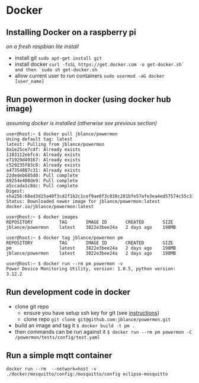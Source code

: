 # Docker

## Installing Docker on a raspberry pi
*on a fresh raspbian lite install*

* install git ``sudo apt-get install git``
* install docker ``curl -fsSL https://get.docker.com -o get-docker.sh` and then `sudo sh get-docker.sh``
* allow current user to run containers ``sudo usermod -aG docker [user_name]``

## Run powermon in docker (using docker hub image)
*assuming docker is installed (otherwise see previous section)*

``` title='pull docker image'
user@host:~ $ docker pull jblance/powermon
Using default tag: latest
latest: Pulling from jblance/powermon
8a1e25ce7c4f: Already exists 
1103112ebfc4: Already exists 
e71929d49167: Already exists 
c529235f83c8: Already exists 
a47354887c31: Already exists 
22dedeb685d0: Pull complete 
69254e400de9: Pull complete 
a5ccada1c8dc: Pull complete 
Digest: sha256:68ed3d15a40f3cd2f1b2c1cef9ae0f3c038c281bfe57afe3ea4ed57574c55c37
Status: Downloaded newer image for jblance/powermon:latest
docker.io/jblance/powermon:latest
```

``` title='validate / view pulled image'
user@host:~ $ docker images
REPOSITORY          TAG       IMAGE ID       CREATED       SIZE
jblance/powermon    latest    3822e3bee24a   2 days ago    198MB
```

``` title='give the image a simpler name/tag [optional]'
user@host:~ $ docker tag jblance/powermon pm
REPOSITORY          TAG       IMAGE ID       CREATED       SIZE
pm                  latest    3822e3bee24a   2 days ago    198MB
jblance/powermon    latest    3822e3bee24a   2 days ago    198MB
```

``` title='run a test command'
user@host:~ $ docker run --rm pm powermon -v
Power Device Monitoring Utility, version: 1.0.5, python version: 3.12.2
```


## Run development code in docker

* clone git repo
    * ensure you have setup ssh key for git (see [instructions](https://docs.github.com/en/authentication/connecting-to-github-with-ssh))
    * clone repo ``git clone git@github.com:jblance/powermon.git``
* build an image and tag it ``$ docker build -t pm .``
* then commands can be run against it ``$ docker run --rm pm powermon -C /powermon/tests/config/test.yaml``

## Run a simple mqtt container

```
docker run --rm  --network=host -v ./docker/mosquitto/config:/mosquitto/config eclipse-mosquitto
```

